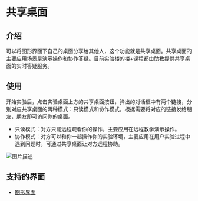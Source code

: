 # 共享桌面

## 介绍

可以将图形界面下自己的桌面分享给其他人，这个功能就是共享桌面。共享桌面的主要应用场景是演示操作和协作答疑。目前实验楼的楼+课程都由助教提供共享桌面的实时答疑服务。

## 使用

开始实验后，点击实验桌面上方的共享桌面按钮，弹出的对话框中有两个链接，分别对应共享桌面的两种模式：只读模式和协作模式，根据需要将对应的链接发给朋友，朋友即可访问你的桌面。

+ 只读模式：对方只能远程观看你的操作，主要应用在远程教学演示操作。
+ 协作模式：对方可以和你一起操作你的实验环境，主要应用在用户实验过程中遇到问题时，可通过共享桌面让对方远程协助。

![图片描述](https://dn-simplecloud.shiyanlou.com/uid/aaea265a9054b3b8c5df99c64685ec2e/1465374817990.png-wm)

## 支持的界面

* [图形界面](../feature/desktop.md)

